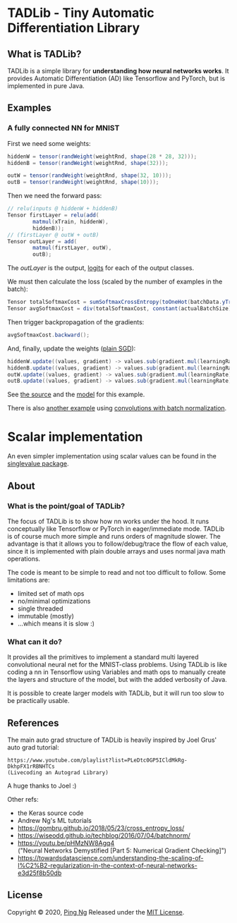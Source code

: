 TADLib - Tiny Automatic Differentiation Library
===

What is TADLib?
---
TADLib is a simple library for **understanding how neural networks works**. It provides 
Automatic Differentiation (AD) like Tensorflow and PyTorch, but is implemented in pure Java.

Examples
---
### A fully connected NN for MNIST
First we need some weights:
```java
hiddenW = tensor(randWeight(weightRnd, shape(28 * 28, 32)));
hiddenB = tensor(randWeight(weightRnd, shape(32)));

outW = tensor(randWeight(weightRnd, shape(32, 10)));
outB = tensor(randWeight(weightRnd, shape(10)));
```
Then we need the forward pass:
```java
// relu(inputs @ hiddenW + hiddenB)
Tensor firstLayer = relu(add(
        matmul(xTrain, hiddenW),
        hiddenB));
// (firstLayer @ outW + outB)
Tensor outLayer = add(
        matmul(firstLayer, outW),
        outB);
```
The _outLayer_ is the output, [logits](https://stackoverflow.com/questions/34240703/what-is-logits-softmax-and-softmax-cross-entropy-with-logits)
for each of the output classes.

We must then calculate the loss (scaled by the number of examples in the batch):
```java
Tensor totalSoftmaxCost = sumSoftmaxCrossEntropy(toOneHot(batchData.yTrain), outLayer);
Tensor avgSoftmaxCost = div(totalSoftmaxCost, constant(actualBatchSize));
```

Then trigger backpropagation of the gradients:
```java
avgSoftmaxCost.backward();
```

And, finally, update the weights ([plain SGD](https://ruder.io/optimizing-gradient-descent/index.html#batchgradientdescent)):
```java
hiddenW.update((values, gradient) -> values.sub(gradient.mul(learningRate)));
hiddenB.update((values, gradient) -> values.sub(gradient.mul(learningRate)));
outW.update((values, gradient) -> values.sub(gradient.mul(learningRate)));
outB.update((values, gradient) -> values.sub(gradient.mul(learningRate)));
```

See [the source](src/main/java/com/codeberry/tadlib/example/mnist/TrainFullyConnectedMNISTMain.java) and
the [model](src/main/java/com/codeberry/tadlib/example/mnist/MNISTFullyConnectedModel.java) for this example.

There is also [another example](src/main/java/com/codeberry/tadlib/example/mnist/TrainConvMNISTMain.java) using 
[convolutions with batch normalization](src/main/java/com/codeberry/tadlib/example/mnist/MNISTConvModel.java).

Scalar implementation
===
An even simpler implementation using scalar values can be found in the [singlevalue package](src/main/java/com/codeberry/tadlib/singlevalue/README.md).

About
---
### What is the point/goal of TADLib?
The focus of TADLib is to show how nn works under the hood. It runs conceptually like
Tensorflow or PyTorch in eager/immediate mode. TADLib is of course much more simple and 
runs orders of magnitude slower. The advantage is that it allows you to follow/debug/trace
the flow of each value, since it is implemented with plain double arrays and uses
normal java math operations.

The code is meant to be simple to read and not too difficult to follow. Some limitations are:
- limited set of math ops
- no/minimal optimizations
- single threaded
- immutable (mostly)
- ...which means it is slow :)

### What can it do?
It provides all the primitives to implement a standard multi layered convolutional neural net
for the MNIST-class problems. Using TADLib is like coding a nn in Tensorflow using Variables and
math ops to manually create the layers and structure of the model, but with the added verbosity of Java.

It is possible to create larger models with TADLib, but it will run too slow to be practically usable.

References
---
The main auto grad structure of TADLib is heavily inspired by Joel Grus' auto grad tutorial:

    https://www.youtube.com/playlist?list=PLeDtc0GP5ICldMkRg-DkhpFX1rRBNHTCs
    (Livecoding an Autograd Library)

A huge thanks to Joel :)

Other refs:
- the Keras source code
- Andrew Ng's ML tutorials
- https://gombru.github.io/2018/05/23/cross_entropy_loss/
- https://wiseodd.github.io/techblog/2016/07/04/batchnorm/
- https://youtu.be/pHMzNW8Agq4 \
  ("Neural Networks Demystified \[Part 5: Numerical Gradient Checking]")
- https://towardsdatascience.com/understanding-the-scaling-of-l%C2%B2-regularization-in-the-context-of-neural-networks-e3d25f8b50db

License
---
Copyright © 2020, [Ping Ng](https://github.com/pingng)
Released under the [MIT License](LICENSE.txt).